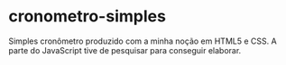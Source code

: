 # cronometro-simples
Simples cronômetro produzido com a minha noção em HTML5 e CSS.
A parte do JavaScript tive de pesquisar para conseguir elaborar.
